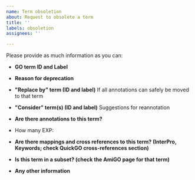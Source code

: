 ```yaml
---
name: Term obsoletion
about: Request to obsolete a term
title: ''
labels: obsoletion
assignees: ''

---
```


Please provide as much information as you can:

* **GO term ID and Label**

* **Reason for deprecation**

* **"Replace by" term (ID and label)**
If all annotations can safely be moved to that term

* **"Consider" term(s) (ID and label)**
Suggestions for reannotation

* **Are there annotations to this term?**
- How many EXP:

* **Are there mappings and cross references to this term? (InterPro, Keywords; check QuickGO cross-references section)**

* **Is this term in a subset? (check the AmiGO page for that term)**

* **Any other information**
